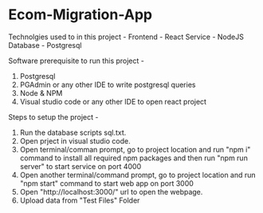 # Ecom-Migration-App

Technolgies used to in this project  -
Frontend - React
Service - NodeJS
Database - Postgresql

Software prerequisite to run this project -
1. Postgresql
2. PGAdmin or any other IDE to write postgresql queries
3. Node & NPM
4. Visual studio code or any other IDE to open react project

Steps to setup the project -
1. Run the database scripts sql.txt.
2. Open prject in visual studio code.
3. Open terminal/comman prompt, go to project location 
	and run "npm i" command to install all required npm packages 
	and then run "npm run server" to start service on port 4000
4. Open another terminal/command prompt, go to project location 
	and run "npm start" command to start web app on port 3000
5. Open "http://localhost:3000/" url to open the webpage.
6. Upload data from "Test Files" Folder

